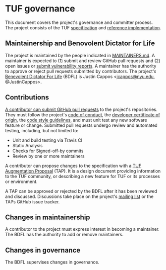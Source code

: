# TUF governance
This document covers the project's governance and committer process.  The
project consists of the TUF
[specification](https://github.com/theupdateframework/specification) and
[reference implementation](https://github.com/theupdateframework/tuf).

## Maintainership and Benovolent Dictator for Life
The project is maintained by the people indicated in
[MAINTAINERS.md](MAINTAINERS.md).  A maintainer is expected to (1) submit and
review GitHub pull requests and (2) open issues or [submit vulnerability
reports](https://github.com/theupdateframework/tuf#security-issues-and-bugs).
A maintainer has the authority to approve or reject pull requests submitted by
contributors.  The project's [Benevolent Dictator For
Life](https://en.wikipedia.org/wiki/Benevolent_dictator_for_life) (BDFL) is
Justin Cappos <jcappos@nyu.edu, @JustinCappos>.

## Contributions
[A contributor can submit GitHub pull
requests](https://github.com/theupdateframework/tuf#instructions-for-contributors)
to the project's repositories.  They must follow the project's [code of
conduct](CODE-OF-CONDUCT.md), the [developer certificate of
origin](https://developercertificate.org/), the [code style
guidelines](https://github.com/secure-systems-lab/code-style-guidelines), and
must unit test any new software feature or change.  Submitted pull requests
undergo review and automated testing, including, but not limited to:

* Unit and build testing via Travis CI
* Static Analysis
* Checks for Signed-off-by commits
* Review by one or more maintainers

A contributor can propose changes to the specification with a [TUF Augmentation
Proposal](https://github.com/theupdateframework/taps) (TAP).  It is a design
document providing information to the TUF community, or describing a new
feature for TUF or its processes or environment.

A TAP can be approved or rejected by the BDFL after it has been reviewed and
discussed.  Discussions take place on the project's [mailing
list](https://groups.google.com/forum/?fromgroups#!forum/theupdateframework) or
the TAPs GitHub issue tracker.

## Changes in maintainership

A contributor to the project must express interest in becoming a maintainer.
The BDFL has the authority to add or remove maintainers.

## Changes in governance
The BDFL supervises changes in governance.
